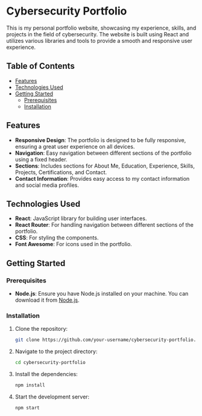 # Cybersecurity Portfolio

This is my personal portfolio website, showcasing my experience, skills, and projects in the field of cybersecurity. The website is built using React and utilizes various libraries and tools to provide a smooth and responsive user experience.

## Table of Contents

- [Features](#features)
- [Technologies Used](#technologies-used)
- [Getting Started](#getting-started)
  - [Prerequisites](#prerequisites)
  - [Installation](#installation)

## Features

- **Responsive Design**: The portfolio is designed to be fully responsive, ensuring a great user experience on all devices.
- **Navigation**: Easy navigation between different sections of the portfolio using a fixed header.
- **Sections**: Includes sections for About Me, Education, Experience, Skills, Projects, Certifications, and Contact.
- **Contact Information**: Provides easy access to my contact information and social media profiles.

## Technologies Used

- **React**: JavaScript library for building user interfaces.
- **React Router**: For handling navigation between different sections of the portfolio.
- **CSS**: For styling the components.
- **Font Awesome**: For icons used in the portfolio.

## Getting Started

### Prerequisites

- **Node.js**: Ensure you have Node.js installed on your machine. You can download it from [Node.js](https://nodejs.org/).

### Installation

1. Clone the repository:
   ```bash
   git clone https://github.com/your-username/cybersecurity-portfolio.git

2. Navigate to the project directory:
    ```bash
    cd cybersecurity-portfolio

3. Install the dependencies:
    ```bash
    npm install

4. Start the development server:
    ```bash
    npm start

